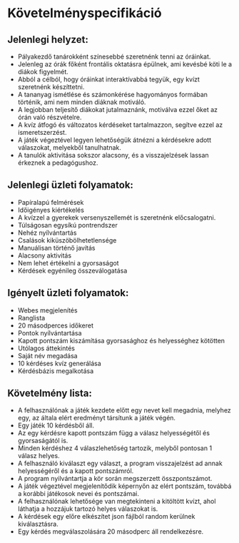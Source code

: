 # Követelményspecifikáció

## Jelenlegi helyzet:
- Pályakezdő tanárokként színesebbé szeretnénk tenni az óráinkat.
- Jelenleg az órák főként frontális oktatásra épülnek, ami kevésbé köti le a diákok figyelmét.
- Abból a célból, hogy óráinkat interaktívabbá tegyük, egy kvízt szeretnénk készíttetni.
- A tananyag ismétlése és számonkérése hagyományos formában történik, ami nem minden diáknak motiváló.
- A legjobban teljesítő diákokat jutalmaznánk, motiválva ezzel őket az órán való részvételre.
- A kvíz átfogó és változatos kérdéseket tartalmazzon, segítve ezzel az ismeretszerzést.
- A játék végeztével legyen lehetőségük átnézni a kérdésekre adott válaszokat, melyekből tanulhatnak.
- A tanulók aktivitása sokszor alacsony, és a visszajelzések lassan érkeznek a pedagógushoz.

## Jelenlegi üzleti folyamatok:
- Papíralapú felmérések
- Időigényes kiértékelés
- A kvízzel a gyerekek versenyszellemét is szeretnénk előcsalogatni.
- Túlságosan egysíkú pontrendszer
- Nehéz nyílvántartás
- Csalások kiküszöbölhetetlensége
- Manuálisan történő javítás
- Alacsony aktivitás
- Nem lehet értékelni a gyorsaságot
- Kérdések egyénileg összeválogatása


## Igényelt üzleti folyamatok:
- Webes megjelenítés
- Ranglista
- 20 másodperces időkeret
- Pontok nyílvántartása
- Kapott pontszám kiszámítása gyorsasághoz és helyességhez kötötten
- Utólagos áttekintés
- Saját név megadása
- 10 kérdéses kvíz generálása
- Kérdésbázis megalkotása

## Követelmény lista:
- A felhasználónak a játék kezdete előtt egy nevet kell megadnia, melyhez egy, az általa elért eredményt társítunk a játék végén.
- Egy játék 10 kérdésből áll.
- Az egy kérdésre kapott pontszám függ a válasz helyességétől és gyorsaságától is.
- Minden kérdéshez 4 válaszlehetőség tartozik, melyből pontosan 1 válasz helyes.
- A felhasználó kiválaszt egy választ, a program visszajelzést ad annak helyességéről és a kapott pontszámról.
- A program nyilvántartja a kör során megszerzett összpontszámot.
- A játék végeztével megjelenítődik képernyőn az elért pontszám, továbbá a korábbi játékosok nevei és pontszámai.
- A felhasználónak lehetősége van megtekinteni a kitöltött kvízt, ahol láthatja a hozzájuk tartozó helyes válaszokat is.
- A kérdések egy előre elkészítet json fájlból random kerülnek kiválasztásra.
- Egy kérdés megválaszolására 20 másodperc áll rendelkezésre.
